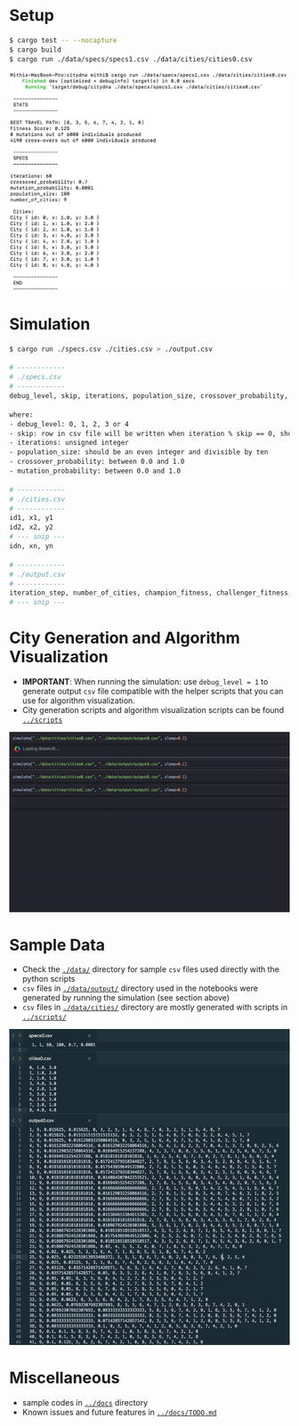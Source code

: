 
# Setup
```bash
$ cargo test -- --nocapture
$ cargo build
$ cargo run ./data/specs/specs1.csv ./data/cities/cities0.csv
```

![](../docs/img/docs2.png)

# Simulation
```bash
$ cargo run ./specs.csv ./cities.csv > ./output.csv

# ------------
# ./specs.csv
# ------------
debug_level, skip, iterations, population_size, crossover_probability, mutation_probability

where:
- debug_level: 0, 1, 2, 3 or 4
- skip: row in csv file will be written when iteration % skip == 0, should be unsigned integer >= 1
- iterations: unsigned integer
- population_size: should be an even integer and divisible by ten
- crossover_probability: between 0.0 and 1.0
- mutation_probability: between 0.0 and 1.0

# ------------
# ./cities.csv
# ------------
id1, x1, y1
id2, x2, y2
# --- snip ---
idn, xn, yn

# ------------
# ./output.csv
# ------------
iteration_step, number_of_cities, champion_fitness, challenger_fitness, champion_dna, challenger_dna
# --- snip ---

```

# City Generation and Algorithm Visualization
- **IMPORTANT**: When running the simulation: use `debug_level = 1` to generate output `csv` file compatible with the helper scripts that you can use for algorithm visualization.
- City generation scripts and algorithm visualization scripts can be found [`../scripts`](../scripts/)

![](../docs/gif/sim0.gif)

# Sample Data
- Check the [`./data/`](./data/) directory for sample `csv` files used directly with the python scripts
- `csv` files in [`./data/output/`](./data/output/) directory used in the notebooks were generated by running the simulation (see section above)
- `csv` files in [`./data/cities/`](./data/cities/) directory are mostly generated with scripts in [`../scripts/`](../scripts/)

![](../docs/img/docs1.png)

# Miscellaneous
- sample codes in [`../docs`](../docs) directory
- Known issues and future features in [`../docs/TODO.md`](../docs/TODO.md)


